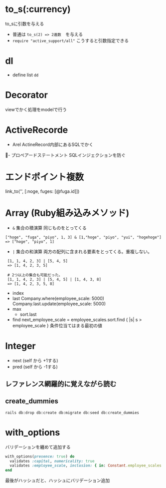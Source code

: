 # to_s(:currency)
to_sに引数を与える
- 普通は
`to_s(2) => 2進数`　を与える
- `require "active_support/all"`
こうすると引数指定できる

# dl
- define list
`dd`

# Decorator
viewでかく処理をmodelで行う

# ActiveRecorde
- Arel
ActineRecord内部にあるSQLでかく

- プロペアードステートメント
SQLインジェクションを防ぐ


# エンドポイント複数
link_to('', [:noge, fuges: [@fuga.id]])

# Array (Ruby組み込みメソッド)
- `&` 集合の積演算
同じものをとってくる
```
["hoge", "fuga", "piyo", 1, 3] & [1,"hoge", "piyo", "yui", "hogehoge"]
=> ["hoge", "piyo", 1]
```

- `|` 集合の和演算
両方の配列に含まれる要素をとってくる。重複しない。
```
 [1, 1, 4, 2, 3] | [5, 4, 5]
 => [1, 4, 2, 3, 5]

 # 2つ以上の集合も可能だった。
 [1, 1, 4, 2, 3] | [5, 4, 5] | [1, 4, 3, 8]
 => [1, 4, 2, 3, 5, 8]
```


- index
- last
 Company.where(employee_scale: 5000)
 Company.last.update(employee_scale: 5000)
- max
  - sort.last
- find
  next_employee_scale = employee_scales.sort.find { |s| s > employee_scale }
条件位当てはまる最初の値

# Integer
- next (self から +1する)
- pred (self から -1する)

## レファレンス網羅的に覚えながら読む

## create_dummies
`rails db:drop db:create db:migrate db:seed db:create_dummies`

# with_options
バリデーションを纏めて追加する
```ruby
with_options(presence: true) do
  validates :capital, numericality: true
  validates :employee_scale, inclusion: { in: Constant.employee_scales }
end
```
最後がハッシュだと、ハッシュにバリデーション追加